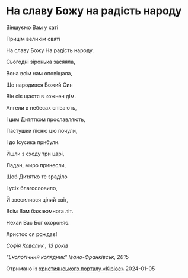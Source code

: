 На славу Божу на радість народу
================================================================

Віншуємо Вам у хаті

Прицім великім святі

На славу Божу На радість народу.

Сьогодні зіронька засяяла,

Вона всім нам оповіщала,

Що народився Божий Син

Він сіє щастя в кожнен дім.

Ангели в небесах співають,

І цим Дитятком прославляють,

Пастушки пісню цю почули,

І до Ісусика прибули.

Йшли з сходу три царі,

Ладан, миро принесли,

Щоб Дитятко те зраділо

І усіх благословило,

Й звесилився цілий світ,

Всім Вам бажаюмнога літ.

Нехай Вас Бог охороняє.

Христос ся рождає!

  

 _Софія Ковалик , 13 років_

 _"Екологічний колядник" Івано-Франківськ, 2015_

  


[джерело]: https://kyrios.org.ua/literature/vinchuvannya/25664-na-slavu-bozhu-na-radist-narodu.html

Отримано із [християнського порталу «Кіріос»][джерело]
2024-01-05
